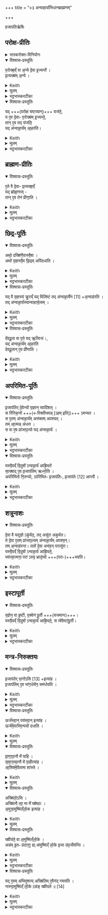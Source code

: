 +++
title = "०३ अन्वाहार्याभिधानब्राह्मणम्"

+++

प्रजापतिर्ऋषिः

## परोक्ष-प्रीतिः
<details><summary>भास्करोक्त-विनियोगः</summary>

1अथान्वाहार्यं विधास्यन्नाह - परोक्षं वा इत्यादि ॥ 
</details>

<details open><summary>विश्वास-प्रस्तुतिः</summary>

प॒रोख्ष॒व्ँ वा अ॒न्ये दे॒वा इ॒ज्यन्ते᳚ ।  
प्र॒त्यख्ष॑म् अ॒न्ये ।
</details>

<details><summary>Keith</summary>

Secretly offering is made to one set of gods, openly to another. 
</details>

<details><summary>मूलम्</summary>

प॒रोख्ष॒व्ँवा अ॒न्ये दे॒वा इ॒ज्यन्ते᳚ ।  
प्र॒त्यख्ष॑म॒न्ये ।
</details>

<details><summary>भट्टभास्करटीका</summary>

अक्ष्णः परस्तात्परोक्षम् । 'परोक्षे लिट्' इति निपातनाद्रूपसिद्धिः ।

अक्षमक्षं प्रति प्रत्यक्षम्, यथार्थोऽव्ययीभावः । उभयत्रापि 'कूलतीरतूल' इत्यादिना उत्तरपदाद्युदात्तत्वम्, 'एकान्याभ्यां समर्थाभ्याम्' इति प्रथमा तिङ्विभक्तिर्न निहन्यते ।  
</details>

<details open><summary>विश्वास-प्रस्तुतिः</summary>

यद् +++(परोक्षं यष्टव्यान्)+++ यज॑ते॒,  
य ए॒व दे॒वाᳶ प॒रोख्ष॑म् इ॒ज्यन्ते॒,  
तान् ए॒व तद् य॑जति॒  
यद् अ॑न्वाहा॒र्य॑म् आ॒हर॑ति। 
</details>

<details><summary>Keith</summary>

The gods who receive offering secretly, he thus offers to them in sacrifice; in that he brings the Anvaharya mess--
</details>

<details><summary>मूलम्</summary>

यद्यज॑ते॒ य ए॒व दे॒वाᳶ प॒रोख्ष॑मि॒ज्यन्ते॒ ताने॒व तद्य॑जति॒ यद॑न्वाहा॒र्य॑मा॒हर॑ति।
</details>

<details><summary>भट्टभास्करटीका</summary>

यद्यजते इत्यादि । यागेन परोक्षं यष्टव्यान् यजते । प्रत्यक्षयष्टव्यानन्वाहार्याहरणेन प्रीणयति ।  
</details>

## ब्राह्मण-प्रीतिः
<details open><summary>विश्वास-प्रस्तुतिः</summary>

ए॒ते वै दे॒वाᳶ प्र॒त्यख्ष॒य्ँ  
यद् ब्रा᳚ह्म॒णास् -  
तान् ए॒व तेन॑ प्रीणा॒ति ।  
</details>

<details><summary>Keith</summary>

the Brahmans are the gods openly--them he verily delights.
</details>


<details><summary>मूलम्</summary>

ए॒ते वै दे॒वाᳶ प्र॒त्यख्ष॒य्ँयद्ब्रा᳚ह्म॒णास्ताने॒व तेन॑ प्रीणा॒ति ।  
</details>

<details><summary>भट्टभास्करटीका</summary>

एते वै देवाः प्रत्यक्षमिति । वर्तन्त इति शेषः ।  
</details>

## छिद्र-पूर्तिः
<details open><summary>विश्वास-प्रस्तुतिः</summary>

अथो॒ दख्षि॑णै॒वास्यै॒षा ।  
अथो॑ य॒ज्ञस्यै॒व छि॒द्रम् अपि॑दधाति ।  
</details>

<details><summary>Keith</summary>

This is his sacrificial fee: verily he mends the rent in the sacrifice; 
</details>


<details><summary>मूलम्</summary>

अथो॒ दख्षि॑णै॒वास्यै॒षा ।  
अथो॑ य॒ज्ञस्यै॒व छि॒द्रमपि॑दधाति ।  
</details>

<details><summary>भट्टभास्करटीका</summary>

अथो अपि च दक्षिणैवास्य यागस्यैषा यदन्वाहार्याहरणम् । अपि च ; यज्ञस्य यच्छिद्रं प्रमादालस्यादिना छिन्नं तदपिदधाति पूरयति ॥
</details>

<details open><summary>विश्वास-प्रस्तुतिः</summary>

यद् वै य॒ज्ञस्य॑ क्रू॒रय्ँ यद् विलि॑ष्टं
तद् अ॑न्वाहा॒र्ये॑ण [11] +अ॒न्वाह॑रति ।  
तद् अ॑न्वाहा॒र्य॑स्यान्वाहार्य॒त्वम् ।  
</details>

<details><summary>Keith</summary>

whatever in the sacrifice is harsh or is injured, that he makes good (anvaharati) [1] with the Anvaharya mess, and that is why it has its name. 
</details>


<details><summary>मूलम्</summary>

यद्वै य॒ज्ञस्य॑ क्रू॒रय्ँयद्विलि॑ष्टं
तद॑न्वाहा॒र्ये॑ण [11] अ॒न्वाह॑रति ।  
तद॑न्वाहा॒र्य॑स्यान्वाहार्य॒त्वम् ।  
</details>

<details><summary>भट्टभास्करटीका</summary>

2अधुना छिद्रापिधानं समर्थयते - यद्वा इत्यादि ॥ यज्ञस्य यत्क्रूरं मात्रातीतं क्रियते यच्च विलिष्टं न्यूनं क्रियते । लिश अल्पीभावे । तदन्वाहार्येणान्वाहरति हीनं पुनरन्वाहरति । यद्वा - अनुक्रमेणाहृत्य नाशयति । तदन्वाहार्यत्वमस्य । करणे ण्यत् । तस्माच्छिद्रापिधानमेतत् इति । अन्वाहार्यः ओदनविशेषः ॥
</details>

<details open><summary>विश्वास-प्रस्तुतिः</summary>

दे॑वदू॒ता वा ए॒ते यद् ऋ॒त्विजः॑।,  
यद् अ॑न्वाहा॒र्य॑म् आ॒हर॑ति  
देवदू॒तान् ए॒व प्री॑णाति ।  
</details>

<details><summary>Keith</summary>

Now the priests are the messengers of the gods; in that he brings the Anvaharya mess, he delights the messengers of the gods. 
</details>


<details><summary>मूलम्</summary>

दे॑वदू॒ता वा ए॒ते यदृ॒त्विजो॒ यद॑न्वाहा॒र्य॑मा॒हर॑ति देवदू॒ताने॒व प्री॑णाति ।  
</details>

<details><summary>भट्टभास्करटीका</summary>

3देवदूता इत्यादि ॥ गतम् ॥
</details>

## अपरिमित-पूर्तिः
<details open><summary>विश्वास-प्रस्तुतिः</summary>

प्र॒जाप॑तिर् दे॒वेभ्यो॑ य॒ज्ञान् व्यादि॑शत् ।  
स रि॑रिचा॒नो॑ +++(←रिक्तीभवन्न् [ऽहम् इति])+++ ऽमन्यत ।  
स ए॒तम् अ॑न्वाहा॒र्य॑म् अभ॑क्तम् अपश्यत् ।  
तम् आ॒त्मन्न् अ॑धत्त ।  
स वा ए॒ष प्रा॑जाप॒त्यो यद् अ॑न्वाहा॒र्यः॑ ।  
</details>

<details><summary>Keith</summary>

Prajapati distributed the sacrifice to the gods; he reflected that he was empty; he perceived this Anvaharya mess unallotted; he conferred it upon himself. The Anvaharya is connected with Prajapati; 
</details>


<details><summary>मूलम्</summary>

प्र॒जाप॑तिर्दे॒वेभ्यो॑ य॒ज्ञान्व्यादि॑शत् ।  
स रि॑रिचा॒नो॑ऽमन्यत ।  
स ए॒तम॑न्वाहा॒र्य॑मभ॑क्तमपश्यत् ।  
तमा॒त्मन्न॑धत्त ।  
स वा ए॒ष प्रा॑जाप॒त्यो यद॑न्वाहा॒र्यः॑ ।  
</details>

<details><summary>भट्टभास्करटीका</summary>

4प्रजापतिरित्यादि ॥ व्यादिशत् विभज्याददात् ।  
स प्रजापतिर्व्यादिष्टयज्ञो रिक्तोहमित्यमन्यत ।  
ततोऽन्वाहार्यमविभक्तमपश्यत् ।  
तमात्मन्येवाधत्त स्थापयामास ।   
तस्मादयं प्राजापत्य एव ।  
</details>

<details open><summary>विश्वास-प्रस्तुतिः</summary>

यस्यै॒वव्ँ वि॒दुषो᳚ ऽन्वाहा॒र्य॑ आह्रि॒यते॑  
सा॒ख्षाद् ए॒व प्र॒जाप॑तिम् ऋध्नो॒ति ।  
अप॑रिमितो नि॒रुप्यो, ऽप॑रिमितᳶ प्र॒जाप॑तिᳶ, प्र॒जाप॑तेः [12] आप्त्यै॑ ।  
</details>

<details><summary>Keith</summary>

he, who knowing thus brings the Anvaharya, assuredly enjoys Prajapati. An unlimited amount should be poured out, Prajapati is unlimited; (verily it serves) to win Prajapati [2]. 
</details>


<details><summary>मूलम्</summary>

यस्यै॒वव्ँवि॒दुषो᳚ऽन्वाहा॒र्य॑ आह्रि॒यते॑ सा॒ख्षादे॒व प्र॒जाप॑तिमृध्नो॒ति ।  
अप॑रिमितो नि॒रुप्योऽप॑रिमितᳶ प्र॒जाप॑तिᳶ प्र॒जाप॑तेः [12] आप्त्यै॑ ।  
</details>

<details><summary>भट्टभास्करटीका</summary>

यस्यैवमित्यादि । गतम् । अपरिमितत्वं प्रजापतेराप्त्यै च भवति ; तस्याप्यपरिमितत्वात् ॥
</details>

## शत्रुनाशः
<details open><summary>विश्वास-प्रस्तुतिः</summary>

दे॒वा वै यद्य॒ज्ञे ऽकु॑र्वत॒, तद् असु॑रा अकुर्वत।  
ते दे॒वा ए॒तम् प्रा॑जाप॒त्यम् अ॑न्वाहा॒र्य॑म् अपश्य॒न्।  
तम् अ॒न्वाह॑रन्त। ततो॑ दे॒वा अभ॑व॒न् परासु॑रा।  
यस्यै॒वव्ँ वि॒दुषो॑ ऽन्वाहा॒र्य॑ आह्रि॒यते॒,  
भव॑त्या॒त्मना॒ परा॑ ऽस्य॒ भ्रातृ॑व्यो +++(परा-)+++भवति।
</details>

<details><summary>Keith</summary>

Whatever the gods did in the sacrifice, the Asuras did; the gods perceived the Anvaharya connected with Prajapati; they seized it - then the gods prospered, the Asuras were defeated; he who knowing thus brings the Anvaharya prospers himself, his foe is defeated. 
</details>


<details><summary>मूलम्</summary>

दे॒वा वै यद्य॒ज्ञेऽकु॑र्वत ।  
तदसु॑रा अकुर्वत ।  
ते दे॒वा ए॒तम्प्रा॑जाप॒त्यम॑न्वाहा॒र्य॑मपश्य॒न्तम॒न्वाह॑रन्त ।  
ततो॑ दे॒वा अभ॑व॒न्परासु॑राः ।   
यस्यै॒वव्ँवि॒दुषो᳚ऽन्वाहा॒र्य॑ आह्रि॒यते॒ भव॑त्या॒त्मना᳚ ।    
परा᳚स्य॒ भ्रातृ॑व्यो भवति ।  
</details>

<details><summary>भट्टभास्करटीका</summary>

5देवा वा इत्यादि ॥ गतम् । भवत्यात्मना भूतिमान् सम्पद्यते । अस्य भ्रातृव्यः पराभवति विनष्टो भवति ॥
</details>

## इस्टापूर्ती
<details open><summary>विश्वास-प्रस्तुतिः</summary>

य॒ज्ञेन॒ वा इ॒ष्टी, प॒क्वेन॑ पू॒र्ती +++(यजमानः)+++।  
यस्यै॒वव्ँ वि॒दुषो॑ ऽन्वाहा॒र्य॑ आह्रि॒यते॒, स त्वे॑वेष्टा॑पू॒र्ती।
</details>

<details><summary>Keith</summary>

By the sacrifice there is offering, by the cooked food satisfying. He who knowing thus brings the Anvaharya, accomplishes at once sacrifice and satisfaction. 
</details>


<details><summary>मूलम्</summary>

य॒ज्ञेन॒ वा इ॒ष्टी  
प॒क्वेन॑ पू॒र्ती ।  
यस्यै॒वव्ँवि॒दुषो᳚ऽन्वाहा॒र्य॑ आह्रि॒यते॒ स त्वे॑वेष्टा॑पू॒र्ती ।  
</details>

<details><summary>भट्टभास्करटीका</summary>

6यज्ञेन वा इत्यादि ॥ इष्टमनेनेतीष्टी । पूर्तमनेनेति **पूर्ती** । 'इष्टादिभ्यश्च' इतीनिप्रत्ययः, 'नध्याख्या' इति निष्ठानत्वाभावः, साधकतमत्वविवक्षायां 'क्तस्येन्विषयस्य' इति सप्तम्यभावः । अन्वाहार्यमाहरन्निष्टापूर्ती भवति । 'अत इनिठनौ' इतीनिप्रत्ययः, छान्दसं पूर्वपदस्य दीर्घत्वम् ॥
</details>

## मन्त्र-निरुक्तयः
<details open><summary>विश्वास-प्रस्तुतिः</summary>

प्र॒जाप॑तेर् भा॒गो॑ऽसि [13] +इत्या॑ह ।  
प्र॒जाप॑तिम् ए॒व भा॑ग॒धेये॑न॒ सम॑र्धयति  ।  
</details>

<details><summary>Keith</summary>

'Thou art the portion of Prajapati' [3], he says; verily he unites Prajapati with his own portion. 
</details>

<details><summary>मूलम्</summary>

प्र॒जाप॑तेर्भा॒गो॑ऽसि [13] इत्या॑ह ।  
प्र॒जाप॑तिमे॒व भा॑ग॒धेये॑न॒ सम॑र्धयति  ।  
</details>

<details><summary>भट्टभास्करटीका</summary>

7प्रजापतेरित्यादिरन्वाहार्यस्यासन्नस्यानुमन्त्रणमन्त्रः । गतमन्यत् ।  पाहीत्याशिषमाशास्ते ।  
</details>

<details open><summary>विश्वास-प्रस्तुतिः</summary>

ऊर्ज॑स्वा॒न् पय॑स्वा॒न् इत्या॑ह ।  
ऊर्ज॑मे॒वास्मि॒न्पयो॑ दधाति ।  
</details>

<details><summary>Keith</summary>

'Full of strength and milk', he says; verily he confers upon him strength and milk. 
</details>


<details><summary>मूलम्</summary>

ऊर्ज॑स्वा॒न्पय॑स्वा॒नित्या॑ह ।  
ऊर्ज॑मे॒वास्मि॒न्पयो॑ दधाति ।  
</details>


<details open><summary>विश्वास-प्रस्तुतिः</summary>

प्रा॒णा॒पा॒नौ मे᳚  पाहि ।  
स॒मा॒न॒व्या॒नौ मे॑ पा॒हीत्या॑ह ।  
आ॒शिष॑मे॒वैतामा शा॑स्ते ।  
</details>

<details><summary>Keith</summary>

'Protect my expiration and inspiration; protect my breathing together and cross-breathing', he says; verily he invokes this blessing. 
</details>


<details><summary>मूलम्</summary>

प्रा॒णा॒पा॒नौ मे᳚  पाहि ।  
स॒मा॒न॒व्या॒नौ मे॑ पा॒हीत्या॑ह ।  
आ॒शिष॑मे॒वैतामा शा॑स्ते ।
</details>


<details open><summary>विश्वास-प्रस्तुतिः</summary>

अख्षि॑तो॒ऽसि ।  
अख्षि॑त्यै त्वा॒ मा मे᳚ ख्षेष्ठाः ।  
अ॒मुत्रा॒मुष्मि॑ल्ँलो॒क इत्या॑ह ।  
</details>

<details><summary>Keith</summary>

'Thou art imperishable, for imperishableness thee; mayst thou not perish for me, yonder, in yonder world', he says. 
</details>


<details><summary>मूलम्</summary>

अख्षि॑तो॒ऽसि ।  
अख्षि॑त्यै त्वा॒ मा मे᳚ ख्षेष्ठाः ।  
अ॒मुत्रा॒मुष्मि॑ल्ँलो॒क इत्या॑ह ।  
</details>



<details open><summary>विश्वास-प्रस्तुतिः</summary>

ख्षीय॑ते॒ वा अ॒मुष्मि॑ल्ँलो॒के ।  
अन्न॑म् इ॒तᳶ प्र॑दान॒ꣵ॒ ह्य् अ॑मुष्मि॑ल्ँ लो॒के प्र॒जा उ॑प॒जीव॑न्ति ।  
</details>

<details><summary>Keith</summary>

Food perishes in yonder world,  
for given hence in yonder world people live upon it;
</details>


<details><summary>मूलम्</summary>

ख्षीय॑ते॒ वा अ॒मुष्मि॑ल्ँलो॒के ।  
अन्न॑मि॒तᳶ प्र॑दान॒ꣵ॒ ह्य॑मुष्मि॑ल्ँलो॒के प्र॒जा उ॑प॒जीव॑न्ति ।  
</details>

<details><summary>भट्टभास्करटीका</summary>

इतः प्रदानमस्मिन् लोके यत्प्रत्तं तत्प्रजा अमुष्मिन् लोक उपजीवन्तीति । न तु तत्रोत्पाद्यते । तस्मात् क्षीयतेमुष्मिन् लोकेन्नं तस्मादनेनाभिमर्शनमक्षयत्वाय भवति ।  
</details>

<details open><summary>विश्वास-प्रस्तुतिः</summary>

यद् ए॒वम् अ॑भिमृ॒शत्य् अख्षि॑तिम् ए॒वैन॑द् गमयति ।  
नास्या॒मुष्मि॑ल्ँ लो॒के ऽन्न॑ङ् ख्षीयते ॥ [14]
</details>

<details><summary>Keith</summary>

in that he touches thus, he makes it imperishable; his food perishes not in yonder world.
</details>

<details><summary>मूलम्</summary>

यदे॒वम॑भिमृ॒शत्यख्षि॑तिमे॒वैन॑द्गमयति ।  
नास्या॒मुष्मि॑ल्ँलो॒केऽन्न॑ङ्ख्षीयते ॥ [14]
</details>

<details><summary>भट्टभास्करटीका</summary>

अक्षितिरक्षयः ॥

इति सप्तमे तृतीयोनुवाकः ॥  
</details>
